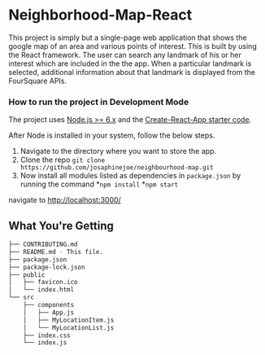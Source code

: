# Neighborhood-Map-React

This project is simply but a single-page web application that shows the google map of an area and various points of interest. This is built by using the React framework. The user can search any landmark of his or her interest which are included in the the app. When a particular landmark is selected, additional information about that landmark is displayed from the FourSquare APIs.  


### How to run the project in Development Mode
The project uses [Node.js >= 6.x](https://nodejs.org/en/) and the [Create-React-App starter code](https://github.com/facebookincubator/create-react-app).

After Node is installed in your system, follow the below steps.

1. Navigate to the directory where you want to store the app.
2. Clone the repo `git clone https://github.com/josaphinejoe/neighbourhood-map.git`
3. Now install all modules listed as dependencies in `package.json` by running the command
*`npm install`
*`npm start`

 navigate to [http://localhost:3000/](http://localhost:3000/)


## What You're Getting
```bash
├── CONTRIBUTING.md
├── README.md - This file.
├── package.json
├── package-lock.json
├── public
│   ├── favicon.ico
│   └── index.html
└── src
    ├── components
    │   ├── App.js
    │   ├── MyLocationItem.js
    │   └── MyLocationList.js
    ├── index.css
    └── index.js

